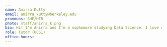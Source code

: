 ```yaml
---
name: Anirra Kutty
email: anirra_kutty@berkeley.edu
pronouns: SHE/HER
photo: staff/anirra_k.png
bio: Hi! I’m Anirra and I’m a sophomore studying Data Science. I love cats, anything mini, and finding new places to eat, super excited to meet you all!
role: Tutor (UCS1)
office-hours: 
---
```

